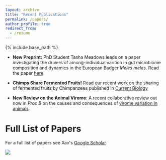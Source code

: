 ```yaml
---
layout: archive
title: "Recent Publications"
permalink: /papers/
author_profile: true
redirect_from:
  - /resume
---
```


{% include base_path %}


- __New Preprint:__ PhD Student Tasha Meadows leads on a paper investigating the drivers of among-individual varition in gut microbiome composition and dynamics in the European Badger _Meles meles_. Read the paper  [here](https://ecoevorxiv.org/repository/dashboard/9441/). 

- __Chimps Share Fermented Fruits!__ Read our recent work on the sharing of fermented fruits by Chimpanzees published in [Current Biology](https://doi.org/10.1016/j.cub.2025.02.067)

- __New Review on the Animal Virome__: A recent collaborative review out now in _Proc B_ on the causes and consequences of [virome variation in animals](https://doi.org/10.1098/rspb.2025.0389). 


Full List of Papers
===
For a full list of papers see Xav's [Google Scholar](https://scholar.google.co.uk/citations?hl=en&pli=1&user=-LKz8tIAAAAJ)


![](~/images/xavlablogo.png)
